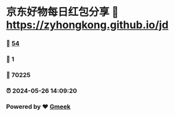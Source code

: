 # 京东好物每日红包分享 :link: https://zyhongkong.github.io/jd 
### :page_facing_up: [54](https://zyhongkong.github.io/jd/tag.html) 
### :speech_balloon: 1 
### :hibiscus: 70225 
### :alarm_clock: 2024-05-26 14:09:20 
### Powered by :heart: [Gmeek](https://github.com/Meekdai/Gmeek)
